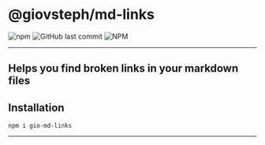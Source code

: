 # @giovsteph/md-links
![npm](https://img.shields.io/npm/v/@giovsteph/md-links) 
![GitHub last commit](https://img.shields.io/github/last-commit/giovsteph/GDL004-md-links) 
![NPM](https://img.shields.io/npm/l/@giovsteph/md-links)

---
Helps you find broken links in your markdown files
---

## Installation

	npm i gio-md-links

---
